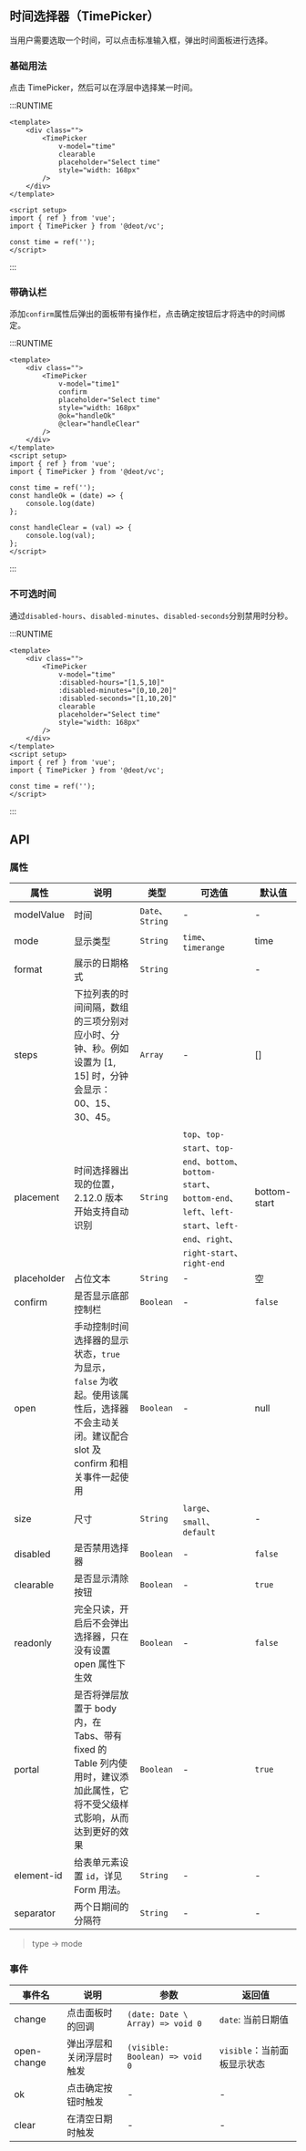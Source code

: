## 时间选择器（TimePicker）
当用户需要选取一个时间，可以点击标准输入框，弹出时间面板进行选择。

### 基础用法
点击 TimePicker，然后可以在浮层中选择某一时间。

:::RUNTIME
```vue
<template>
	<div class="">
		<TimePicker 
			v-model="time"
			clearable
			placeholder="Select time" 
			style="width: 168px"
		/>
	</div>
</template>

<script setup>
import { ref } from 'vue';
import { TimePicker } from '@deot/vc';

const time = ref('');
</script>
```
:::

### 带确认栏
添加`confirm`属性后弹出的面板带有操作栏，点击确定按钮后才将选中的时间绑定。

:::RUNTIME
```vue
<template>
	<div class="">
		<TimePicker 
			v-model="time1"
			confirm
			placeholder="Select time" 
			style="width: 168px"
			@ok="handleOk"
			@clear="handleClear"
		/>
	</div>
</template>
<script setup>
import { ref } from 'vue';
import { TimePicker } from '@deot/vc';

const time = ref('');
const handleOk = (date) => {
	console.log(date)
};

const handleClear = (val) => {
	console.log(val);
};
</script>
```
:::

### 不可选时间
通过`disabled-hours`、`disabled-minutes`、`disabled-seconds`分别禁用时分秒。

:::RUNTIME
```vue
<template>
	<div class="">
		<TimePicker 
			v-model="time"
			:disabled-hours="[1,5,10]"
			:disabled-minutes="[0,10,20]"
			:disabled-seconds="[1,10,20]"
			clearable
			placeholder="Select time" 
			style="width: 168px"
		/>
	</div>
</template>
<script setup>
import { ref } from 'vue';
import { TimePicker } from '@deot/vc';

const time = ref('');
</script>
```
:::

## API

### 属性

| 属性          | 说明                                                                                   | 类型              | 可选值                                                                                                                               | 默认值          |
| ----------- | ------------------------------------------------------------------------------------ | --------------- | --------------------------------------------------------------------------------------------------------------------------------- | ------------ |
| modelValue  | 时间                                                                                   | `Date`、`String` | -                                                                                                                                 | -            |
| mode        | 显示类型                                                                                 | `String`        | `time`、`timerange`                                                                                                                | time         |
| format      | 展示的日期格式                                                                              | `String`        |                                                                                                                                   | -            |
| steps       | 下拉列表的时间间隔，数组的三项分别对应小时、分钟、秒。例如设置为 [1, 15] 时，分钟会显示：00、15、30、45。                        | `Array`         | -                                                                                                                                 | []           |
| placement   | 时间选择器出现的位置，2.12.0 版本开始支持自动识别                                                         | `String`        | `top`、`top-start`、`top-end`、`bottom`、`bottom-start`、`bottom-end`、`left`、`left-start`、`left-end`、`right`、`right-start`、`right-end` | bottom-start |
| placeholder | 占位文本                                                                                 | `String`        | -                                                                                                                                 | 空            |
| confirm     | 是否显示底部控制栏                                                                            | `Boolean`       | -                                                                                                                                 | `false`      |
| open        | 手动控制时间选择器的显示状态，`true` 为显示，`false` 为收起。使用该属性后，选择器不会主动关闭。建议配合 slot 及 confirm 和相关事件一起使用 | `Boolean`       | -                                                                                                                                 | null         |
| size        | 尺寸                                                                                   | `String`        | `large`、`small`、`default`                                                                                                         | -            |
| disabled    | 是否禁用选择器                                                                              | `Boolean`       | -                                                                                                                                 | `false`      |
| clearable   | 是否显示清除按钮                                                                             | `Boolean`       | -                                                                                                                                 | `true`       |
| readonly    | 完全只读，开启后不会弹出选择器，只在没有设置 open 属性下生效                                                    | `Boolean`       | -                                                                                                                                 | `false`      |
| portal      | 是否将弹层放置于 body 内，在 Tabs、带有 fixed 的 Table 列内使用时，建议添加此属性，它将不受父级样式影响，从而达到更好的效果           | `Boolean`       | -                                                                                                                                 | `true`       |
| element-id  | 给表单元素设置 `id`，详见 Form 用法。                                                             | `String`        | -                                                                                                                                 | -            |
| separator   | 两个日期间的分隔符                                                                            | `String`        | -                                                                                                                                 | -            |


> type -> mode

### 事件

| 事件名         | 说明           | 参数                               | 返回值                |
| ----------- | ------------ | -------------------------------- | ------------------ |
| change      | 点击面板时的回调     | `(date: Date \ Array) => void 0` | `date`: 当前日期值      |
| open-change | 弹出浮层和关闭浮层时触发 | `(visible: Boolean) => void 0`   | `visible`：当前面板显示状态 |
| ok          | 点击确定按钮时触发    | -                                | -                  |
| clear       | 在清空日期时触发     | -                                | -                  |


